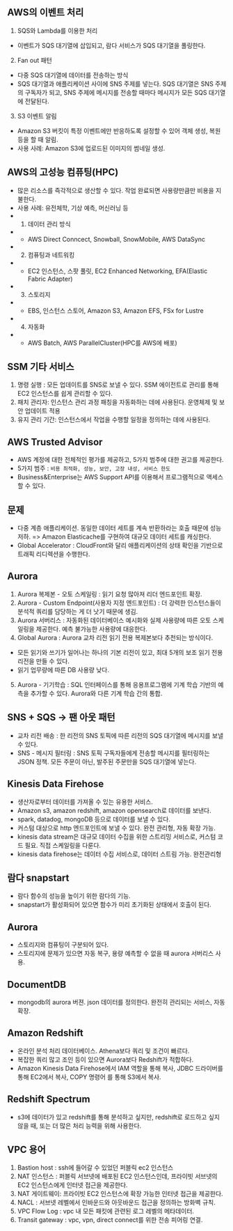 ## AWS의 이벤트 처리
1. SQS와 Lambda를 이용한 처리
- 이벤트가 SQS 대기열에 삽입되고, 람다 서비스가 SQS 대기열을 풀링한다.
2. Fan out 패턴
- 다중 SQS 대기열에 데이터를 전송하는 방식
- SQS 대기열과 애플리케이션 사이에 SNS 주제를 넣는다. SQS 대기열은 SNS 주제의 구독자가 되고, SNS 주제에
메시지를 전송할 때마다 메시지가 모든 SQS 대기열에 전달된다.
3. S3 이벤트 알림
- Amazon S3 버킷이 특정 이벤트에만 반응하도록 설정할 수 있어 객체 생성, 복원 등을 할 때 알림.
- 사용 사례: Amazon S3에 업로드된 이미지의 썸네일 생성.

## AWS의 고성능 컴퓨팅(HPC)
- 많은 리소스를 즉각적으로 생산할 수 있다. 작업 완료되면 사용량만큼만 비용을 지불한다.
- 사용 사례: 유전체학, 기상 예측, 머신러닝 등
- 1. 데이터 관리 방식
- - AWS Direct Conncect, Snowball, SnowMobile, AWS DataSync
- 2. 컴퓨팅과 네트워킹
- - EC2 인스턴스, 스팟 풀릿, EC2 Enhanced Networking, EFA(Elastic Fabric Adapter)
- 3. 스토리지
- - EBS, 인스턴스 스토어, Amazon S3, Amazon EFS, FSx for Lustre
- 4. 자동화
- - AWS Batch, AWS ParallelCluster(HPC를 AWS에 배포)

## SSM 기타 서비스
1. 명령 실행 : 모든 업데이트를 SNS로 보낼 수 있다. SSM 에이전트로 관리를 통해 EC2 인스턴스를 쉽게 관리할 수 있다.
2. 패치 관리자: 인스턴스 관리 과정 패칭을 자동화하는 데에 사용된다. 운영체제 및 보안 업데이트 적용
3. 유지 관리 기간: 인스턴스에서 작업을 수행할 일정을 정의하는 데에 사용된다.

## AWS Trusted Advisor
- AWS 계정에 대한 전체적인 평가를 제공하고, 5가지 범주에 대한 권고를 제공한다.
- 5가지 범주 : `비용 최적화, 성능, 보안, 고장 내성, 서비스 한도`
- Business&Enterprise는 AWS Support API를 이용해서 프로그램적으로 액세스할 수 있다.

## 문제 
- 다중 계층 애플리케이션. 동일한 데이터 세트를 계속 반환하라는 호출 때문에 성능 저하. => Amazon Elasticache를 구현하여
대규모 데이터 세트를 캐싱한다.
- Global Accelerator : CloudFront와 달리 애플리케이션의 상태 확인을 기반으로 트래픽 리디렉션을 수행한다.

## Aurora
1. Aurora 복제본 - 오토 스케일링 : 읽기 요청 많아져 리더 엔드포인트 확장.
2. Aurora - Custom Endpoint(사용자 지정 엔드포인트) : 더 강력한 인스턴스들이 분석적 쿼리를 담당하는 게 더
낫기 때문에 생김.
3. Aurora 서버리스 : 자동화된 데이터베이스 예시화와 실제 사용량에 따른 오토 스케일링을 제공한다. 예측 불가능한
사용량에 대응한다.
4. Global Aurora : Aurora 교차 리전 읽기 전용 복제본보다 추천되는 방식이다.
- 모든 읽기와 쓰기가 일어나는 하나의 기본 리전이 있고, 최대 5개의 보조 읽기 전용 리전을 만들 수 있다.
- 읽기 업무량에 따른 DB 사용량 낮다.
5. Aurora - 기기학습 : SQL 인터페이스를 통해 응용프로그램에 기계 학습 기반의 예측을 추가할 수 있다.
Aurora와 다른 기계 학습 간의 통합.

## SNS + SQS -> 팬 아웃 패턴
- 교차 리전 배송 : 한 리전의 SNS 토픽에 따른 리전의 SQS 대기열에 메시지를 보낼 수 있다.
- SNS - 메시지 필터링 : SNS 토픽 구독자들에게 전송할 메시지를 필터링하는 JSON 정책. 모든 주문이 아닌, 발주된
주문만을 SQS 대기열에 넣는다.

## Kinesis Data Firehose
- 생산자로부터 데이터를 가져올 수 있는 유용한 서비스.
- Amazon s3, amazon redshift, amazon opensearch로 데이터를 보낸다.
- spark, datadog, mongoDB 등으로 데이터를 보낼 수 있다.
- 커스텀 대상으로 http 엔드포인트에 보낼 수 있다. 완전 관리형, 자동 확장 가능.
- kinesis data stream은 대규모 데이터 수집을 위한 스트리밍 서비스로, 커스텀 코드 필요. 직접 스케일링을 다룬다.
- kinesis data firehose는 데이터 수집 서비스로, 데이터 스트림 가능. 완전관리형

## 람다 snapstart
- 람다 함수의 성능을 높이기 위한 람다의 기능.
- snapstart가 활성화되어 있으면 함수가 미리 초기화된 상태에서 호출이 된다.

## Aurora
- 스토리지와 컴퓨팅이 구분되어 있다.
- 스토리지에 문제가 있으면 자동 복구, 용량 예측할 수 없을 때 aurora 서버리스 사용.

## DocumentDB
- mongodb의 aurora 버젼. json 데이터를 정의한다. 완전히 관리되는 서비스, 자동 확장.

## Amazon Redshift
- 온라인 분석 처리 데이터베이스. Athena보다 쿼리 및 조건이 빠르다.
- 복잡한 쿼리 많고 조인 등이 있으면 Aurora보다 Redshift가 적합하다.
- Amazon Kinesis Data Firehose에서 IAM 역할을 통해 복사, JDBC 드라이버를 통해 EC2에서 복사, COPY 명령어
를 통해 S3에서 복사.

## Redshift Spectrum
- s3에 데이터가 있고 redshift를 통해 분석하고 싶지만, redshift로 로드하고 싶지 않을 때, 또는 더 많은 처리
능력을 위해 사용한다.

## VPC 용어
1. Bastion host : ssh에 들어갈 수 있었던 퍼블릭 ec2 인스턴스
2. NAT 인스턴스 : 퍼블릭 서브넷에 배포된 EC2 인스턴스인데, 프라이빗 서브넷의 EC2 인스턴스에게 인터넷 접근을 제공한다.
3. NAT 게이트웨이: 프라이빗 EC2 인스턴스에 확장 가능한 인터넷 접근을 제공한다.
4. NACL : 서브넷 레벨에서 인바운드와 아웃바운드 접근을 정의하는 방화벽 규칙.
5. VPC Flow Log : vpc 내 모든 패킷에 관련된 로그 레벨의 메타데이터.
6. Transit gateway : vpc, vpn, direct connect를 위한 전송 피어링 연결.